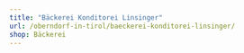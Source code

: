 ```yaml
---
title: "Bäckerei Konditorei Linsinger"
url: /oberndorf-in-tirol/baeckerei-konditorei-linsinger/
shop: Bäckerei
---
```

